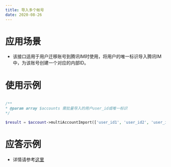 ```yaml
---
title: 导入多个帐号
date: 2020-08-26
---
```


# 应用场景
- 该接口适用于用户迁移账号到腾讯IM时使用，将用户的唯一标识导入腾讯IM中，为该账号创建一个对应的内部ID。

# 使用示例
```php

/**
* @param array $accounts 需批量导入的用户user_id或唯一标识
*/

$result = $account->multiAccountImport(['user_id1', 'user_id2', 'user_id3', ...]);

```

# 应答示例
- 详情请参考[这里](https://cloud.tencent.com/document/product/269/4919)